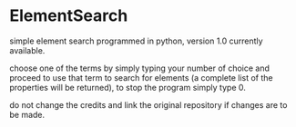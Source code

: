 # ElementSearch
simple element search programmed in python, version 1.0 currently available.

choose one of the terms by simply typing your number of choice and proceed to use that term to search for elements
(a complete list of the properties will be returned),  to stop the program simply type 0.


do not change the credits and link the original repository if changes are to be made.
